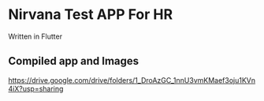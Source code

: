 # Nirvana Test APP For HR

Written in Flutter

## Compiled app and Images

https://drive.google.com/drive/folders/1_DroAzGC_1nnU3vmKMaef3oju1KVn4iX?usp=sharing
